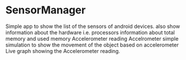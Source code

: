 # SensorManager
Simple app to show the list of the sensors of android devices.
also show information about the hardware i.e. processors 
information about total memory and used memory 
Accelerometer reading 
Accelrometer simple simulation to show the movement of the object based on accelerometer 
Live graph showing the Accelerometer reading.
